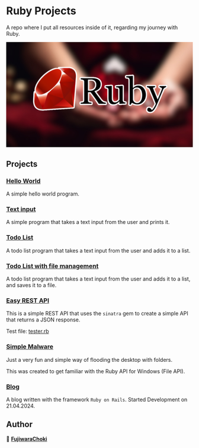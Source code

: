 # Ruby Projects

A repo where I put all resources inside of it, regarding my journey with Ruby.

![Ruby](repo/ruby-thumbnail.png)

## Projects

### [Hello World](hello-world/main.rb)

A simple hello world program.

### [Text input](ruby-input/main.rb)

A simple program that takes a text input from the user and prints it.

### [Todo List](todo-list/main.rb)

A todo list program that takes a text input from the user and adds it to a list.

### [Todo List with file management](todo-list-with-file-management/main.rb)

A todo list program that takes a text input from the user and adds it to a list, and saves it to a file.

### [Easy REST API](easy-rest-api/main.rb)

This is a simple REST API that uses the `sinatra` gem to create a simple API that returns a JSON response.

Test file: [tester.rb](easy-rest-api/tester.rb)

### [Simple Malware](simple-malware/main.rb)

Just a very fun and simple way of flooding the desktop with folders.

This was created to get familiar with the Ruby API for Windows (File API).

### [Blog](blog/README.md)

A blog written with the framework `Ruby on Rails`. Started Development on 21.04.2024.

## Author

👤 [**FujiwaraChoki**](https://www.github.com/FujiwaraChoki)

